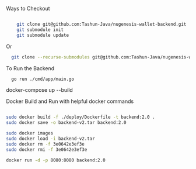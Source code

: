 
Ways to Checkout 
```bash

    git clone git@github.com:Tashun-Java/nugenesis-wallet-backend.git
    git submodule init
    git submodule update
```
Or 
```bash
  git clone --recurse-submodules git@github.com:Tashun-Java/nugenesis-wallet-backend.git

```


To Run the Backend

```bash
  go run ./cmd/app/main.go
```


docker-compose up --build


Docker Build and Run with helpful docker commands 
```bash

sudo docker build -f ./deploy/Dockerfile -t backend:2.0 .
sudo docker save -o backend-v2.tar backend:2.0

sudo docker images
sudo docker load -i backend-v2.tar
sudo docker rm -f 3e0642e3ef3e
sudo docker rmi -f 3e0642e3ef3e

docker run -d -p 8080:8080 backend:2.0
```

